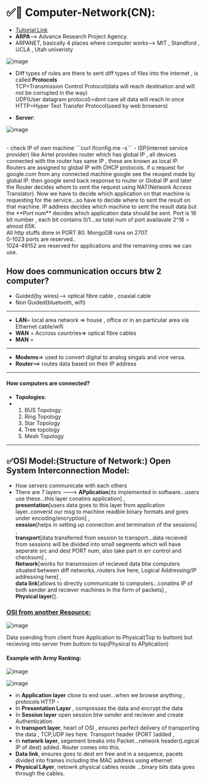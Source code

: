 # ✅🚀 Computer-Network(CN):
- [Tuitorial Link](https://youtu.be/IPvYjXCsTg8?si=w90vZx10j3cGVEMq)
- **ARPA**--> Advance Research Project Agency.
- ARPANET, basically 4 places where computer works--> MIT , Standford , UCLA , Utah univeristy

![image](https://github.com/Mrjoy832/Computer-Network/assets/77873383/6201af21-917f-4ad7-8aa6-f8cc8485365f)

- Diff types of rules are there to sent diff types of files into the internet , is called **Protocols**<br>
TCP=Transmission Control Protocol(data will reach destination and will not be corrupted in the way)<br>
UDP(User datagram protocol)=dont care all data will reach in once<br>
HTTP=Hyper Text Transfer Protocol(used by web browsers)

- **Server**:

![image](https://github.com/Mrjoy832/Computer-Network/assets/77873383/531e7628-d137-4794-be89-9f2fb9b87b59)

<br>
-  check IP of own machine ```curl ifconfig.me -s```
- ISP(internet service provider) like Airtel provides router which has global IP , all devices connected with the router has same IP , these are known as local IP. Routers are assigned to global IP with DHCP protocols. if u request for google.com from any connected machine google see the reuqest made by global IP. then google send back response to router or Global IP and later the Router decides whom to sent the request using NAT(Network Access Translator). Now we have to decide which application on that machine is requesting for the service...so have to decide where to sent the result on that machine. IP address decides which machine to sent the result data but the **Port num**  decides which application data should be sent. Port is 16 bit number , each bit contains 0/1...so total num of port availavale 2^16 = almost 65K. 
<br>All http stuffs done in PORT 80. MongoDB runs on 2707. <br>
0-1023 ports are reserved..<br>
1024-49152 are reserved for applications and the remaining ones we can use. <br>

## How does communication occurs btw 2 computer?
- Guided(by wires)--> optical fibre cable , coaxial cable
- Non Guided(bluetooth, wifi)

---

- **LAN**= local area network => house , office or in an particular area via Ethernet cable/wifi
- **WAN** = Accross countries=> optical fibre cables
- **MAN** = 

---
 - **Modems**=> used to convert digital to analog singals and vice versa.
 - **Router**==> routes data based on their IP address
---
#### How computers are connected?
- **Topologies**:
- 1. BUS Topology:
  2. Ring Topology
  3. Star Topology
  4. Tree topology
  5. Mesh Topology
   
---

## ✅OSI Model:(Structure of Network:) Open System Interconnection Model:
- How servers communicate with each others
- There are 7 layers ---> **APplication**[its implemented in software...users use these...this layer conatins application] , <br>
**presentation**[users data goes to this layer from application layer..converst our msg to machine readble binary formats and goes under encoding/encryption] ,<br>
**session**[helps in setting up connection and termination of the sessions] ,<br> **transport**[data transferred from session to transport...data recieved from sessions will be divided into small segments which will have seperate src and dest PORT num, also take part in err control and checksum] ,<br>
**Network**[works for transmission of recieved data btw computers situated between diff networks..routers live here, Logical Addressing/IP addressing here] ,<br>  **data link**[allows to directly communicate to computers...conatins IP of both sender and reciever machines in the form of packets] , <br> **Physical layer**[].

### [OSI from another Resource:](https://youtu.be/sCYkeo466Qs?si=2XhU6wvVmB7elec4) 

![image](https://github.com/Mrjoy832/Computer-Network/assets/77873383/fbec81b1-8fe4-4502-85b7-d74923a2256e)

Data ssending from client from Application to Physical(Top to buttom) but recieving into server from buttom to top(Physical to APplication)<br>

#### Example with Army Ranking:

![image](https://github.com/Mrjoy832/Computer-Network/assets/77873383/3390305a-b25c-4e95-a188-e75f81284374)

![image](https://github.com/Mrjoy832/Computer-Network/assets/77873383/0ef2da67-e550-41aa-aa0c-5be47195f891)

- in **Application layer** close to end user...when we browse anything , protocols HTTP -
- In **Presentation Layer** , compresses the data and encrypt the data
- In **Session layer** open session btw sender and reciever and create Authentication
- In **transport layer**, heart of OSI , ensures perfect delivery of transporting the data , TCP,UDP lies here. Transport header (PORT )added ,
- In **network layer**, segement breaks into Packet...network header(Logical IP of dest) added. Router comes into this.
- **Data link**, ensures goes to dest err free and in a sequence, pacets divided into frames including the MAC address using ethernet
- **Physical LAyer**, netowrk physical cables reside ...binary bits data goes through the cables.



